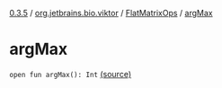 [0.3.5](../../index.md) / [org.jetbrains.bio.viktor](../index.md) / [FlatMatrixOps](index.md) / [argMax](.)

# argMax

`open fun argMax(): Int` [(source)](https://github.com/JetBrains-Research/viktor/blob/0.3.5/src/main/kotlin/org/jetbrains/bio/viktor/StridedMatrix.kt#L88)